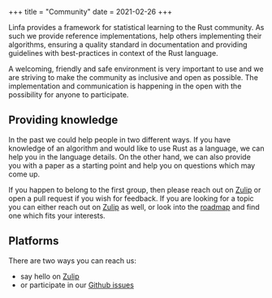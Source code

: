 +++
title = "Community"
date = 2021-02-26
+++

Linfa provides a framework for statistical learning to the Rust community. As such we provide reference implementations, help others implementing their algorithms, ensuring a quality standard in documentation and providing guidelines with best-practices in context of the Rust language. 

A welcoming, friendly and safe environment is very important to use and we are striving to make the community as inclusive and open as possible. The implementation and communication is happening in the open with the possibility for anyone to participate.

## Providing knowledge

In the past we could help people in two different ways. If you have knowledge of an algorithm and would like to use Rust as a language, we can help you in the language details. On the other hand, we can also provide you with a paper as a starting point and help you on questions which may come up.

If you happen to belong to the first group, then please reach out on [Zulip](https://rust-ml.zulipchat.com) or open a pull request if you wish for feedback. If you are looking for a topic you can either reach out on [Zulip](https://rust-ml.zulipchat.com) as well, or look into the [roadmap](https://github.com/rust-ml/linfa/issues/7) and find one which fits your interests.

## Platforms

There are two ways you can reach us:
 * say hello on [Zulip](https://rust-ml.zulipchat.com)
 * or participate in our [Github issues](https://github.com/rust-ml/linfa/issues)
